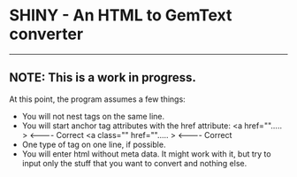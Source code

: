 # SHINY - An HTML to GemText converter
------------------------------------
NOTE: This is a work in progress.
------------------------------------
At this point, the program assumes a few things:
* You will not nest tags on the same line.
* You will start anchor tag attributes with the href attribute:
	<a href=""..... > </a>   <---- Correct
	<a class="" href=""..... > </a>   <---- Correct
* One type of tag on one line, if possible.
* You will enter html without meta data. It might work with it, but try to input only the stuff that you want to convert and nothing else.

